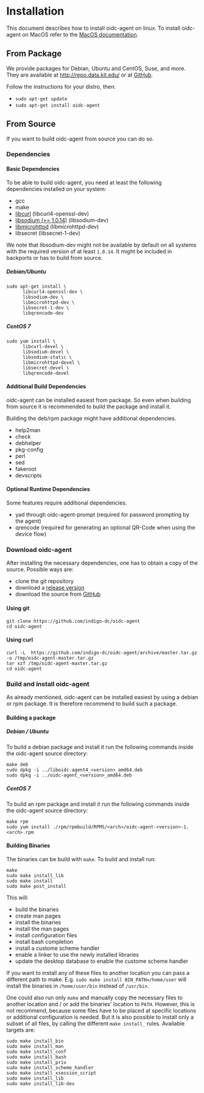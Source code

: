 # Installation

This document describes how to install oidc-agent on linux. To install oidc-agent on MacOS refer to
the [MacOS documentation](macos/installation.md).

## From Package

We provide packages for Debian, Ubuntu and CentOS, Suse, and more. They are available at
http://repo.data.kit.edu/ or at [GitHub](https://github.com/indigo-dc/oidc-agent/releases).

Follow the instructions for your distro, then:

- `sudo apt-get update`
- `sudo apt-get install oidc-agent`

## From Source

If you want to build oidc-agent from source you can do so.

### Dependencies

#### Basic Dependencies

To be able to build oidc-agent, you need at least the following dependencies installed on your system:

- gcc
- make
- [libcurl](https://curl.haxx.se/libcurl/) (libcurl4-openssl-dev)
- [libsodium (>= 1.0.14)](https://download.libsodium.org/doc/) (libsodium-dev)
- [libmicrohttpd](https://www.gnu.org/software/libmicrohttpd/) (libmicrohttpd-dev)
- libsecret (libsecret-1-dev)

We note that libsodium-dev might not be available by default on all systems with the required version of at
least `1.0.14`. It might be included in backports or has to build from source.

##### Debian/Ubuntu

```
sudo apt-get install \
      libcurl4-openssl-dev \
      libsodium-dev \
      libmicrohttpd-dev \
      libsecret-1-dev \
      libqrencode-dev
```

##### CentOS 7

```
sudo yum install \
      libcurl-devel \
      libsodium-devel \
      libsodium-static \
      libmicrohttpd-devel \
      libsecret-devel \
      libqrencode-devel
```

#### Additional Build Dependencies

oidc-agent can be installed easiest from package. So even when building from source it is recommended to build the
package and install it.

Building the deb/rpm package might have additional dependencies.

- help2man
- check
- debhelper
- pkg-config
- perl
- sed
- fakeroot
- devscripts

#### Optional Runtime Dependencies

Some features require additional dependencies.

- yad through oidc-agent-prompt (required for password prompting by the agent)
- qrencode    (required for generating an optional QR-Code when using the device flow)

### Download oidc-agent

After installing the necessary dependencies, one has to obtain a copy of the source. Possible ways are:

- clone the git repository
- download a [release version](https://github.com/indigo-dc/oidc-agent/releases)
- download the source from [GitHub](https://github.com/indigo-dc/oidc-agent)

#### Using git

```
git clone https://github.com/indigo-dc/oidc-agent
cd oidc-agent
```

#### Using curl

```
curl -L  https://github.com/indigo-dc/oidc-agent/archive/master.tar.gz -o /tmp/oidc-agent-master.tar.gz
tar xzf /tmp/oidc-agent-master.tar.gz
cd oidc-agent
```

### Build and install oidc-agent

As already mentioned, oidc-agent can be installed easiest by using a debian or rpm package. It is therefore recommend to
build such a package.

#### Building a package

##### Debian / Ubuntu

To build a debian package and install it run the following commands inside the oidc-agent source directory:

```
make deb
sudo dpkg -i ../liboidc-agent4_<version>_amd64.deb
sudo dpkg -i ../oidc-agent_<version>_amd64.deb
```

##### CentOS 7

To build an rpm package and install it run the following commands inside the oidc-agent source directory:

```
make rpm
sudo yum install ./rpm/rpmbuild/RPMS/<arch>/oidc-agent-<version>-1.<arch>.rpm
```

#### Building Binaries

The binaries can be build with `make`. To build and install run:

```
make
sudo make install_lib
sudo make install
sudo make post_install
```

This will:

- build the binaries
- create man pages
- install the binaries
- install the man pages
- install configuration files
- install bash completion
- install a custome scheme handler
- enable a linker to use the newly installed libraries
- update the desktop database to enable the custome scheme handler

If you want to install any of these files to another location you can pass a different path to make.
E.g. `sudo make install BIN_PATH=/home/user` will install the binaries in
`/home/user/bin` instead of `/usr/bin`.

One could also run only `make` and manually copy the necessary files to another location and / or add the binaries'
location to `PATH`. However, this is not recommend, because some files have to be placed at specific locations or
additional configuration is needed. But it is also possible to install only a subset of all files, by calling the
different `make install_`
rules. Available targets are:

```
sudo make install_bin
sudo make install_man
sudo make install_conf
sudo make install_bash
sudo make install_priv
sudo make install_scheme_handler
sudo make install_xsession_script
sudo make install_lib
sudo make install_lib-dev
```
